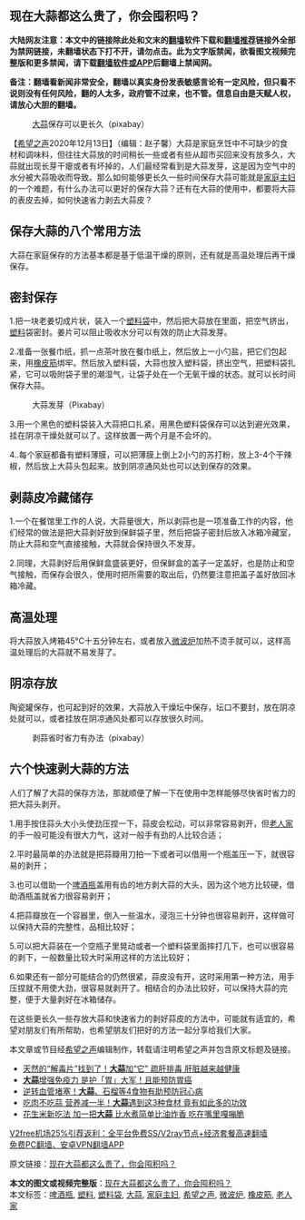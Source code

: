  <h2>现在大蒜都这么贵了，你会囤积吗？</h2> <p class="notice"><b>大陆网友注意：本文中的链接除此处和文末的<a href="https://github.com/bannedbook/fanqiang" >翻墙</a>软件下载和<a href="https://github.com/killgcd/justmysocks/blob/master/README.md">翻墙推荐</a>链接外全部为禁网链接，未翻墙状态下打不开，请勿点击。此为文字版禁闻，欲看图文视频完整版和更多禁闻，请下载<a href="https://github.com/bannedbook/fanqiang">翻墙软件或APP</a>后翻墙上禁闻网。</p><p>备注：翻墙看新闻非常安全，翻墙以真实身份发表敏感言论有一定风险，但只看不说则没有任何风险，翻的人太多，政府管不过来，也不管。信息自由是天赋人权，请放心大胆的翻墙。</b></p>  <div class="entry"> <figure><figcaption><a href="https://www.bannedbook.org/bnews/tag/%e5%a4%a7%e8%92%9c/" class="st_tag internal_tag" rel="tag" title="标签 大蒜 下的日志">大蒜</a>保存可以更长久（pixabay）</figcaption></figure> <p>【<span class='wp_keywordlink_affiliate'><a href="https://www.soundofhope.org" title="希望之声" target="_blank">希望之声</a></span>2020年12月13日】（编辑：赵子馨）大蒜是家庭烹饪中不可缺少的食材和调味料，但往往大蒜放的时间稍长一些或者有些从超市买回来没有放多久，大蒜就出现长芽干瘪或者有坏掉的，人们最经常看到是大蒜发芽，这是因为空气中的水分被大蒜吸收而导致。那么如何能够更长久一些时间保存大蒜可能就是<a href="https://www.bannedbook.org/bnews/tag/%E5%AE%B6%E5%BA%AD%E4%B8%BB%E5%A6%87/" class="st_tag internal_tag" rel="tag" title="标签 家庭主妇 下的日志">家庭主妇</a>的一个难题，有什么办法可以更好的保存大蒜？还有在大蒜的使用中，都要将大蒜的表皮去掉，如何快速省力剥去大蒜皮？</p> <h2><strong>保存大蒜的八个常用方法</strong></h2> <p>大蒜在家庭保存的方法基本都是基于低温干燥的原则，还有就是高温处理后再干燥保存。</p> <h2><strong>密封保存</strong></h2> <p>1.把一块老姜切成片状，装入一个<a href="https://www.bannedbook.org/bnews/tag/%E5%A1%91%E6%96%99%E8%A2%8B/" class="st_tag internal_tag" rel="tag" title="标签 塑料袋 下的日志">塑料袋</a>中，然后把大蒜放在里面，把空气挤出，<a href="https://www.bannedbook.org/bnews/tag/%E5%A1%91%E6%96%99/" class="st_tag internal_tag" rel="tag" title="标签 塑料 下的日志">塑料</a>袋密封。姜片可以阻止吸收水分可以有效的防止大蒜发芽。</p> <p>2.准备一张餐巾纸，抓一点茶叶放在餐巾纸上，然后放上一小勺盐，把它们包起来，用<a href="https://www.bannedbook.org/bnews/tag/%E6%A9%A1%E7%9A%AE%E7%AD%8B/" class="st_tag internal_tag" rel="tag" title="标签 橡皮筋 下的日志">橡皮筋</a>绑牢。然后放入塑料袋，大蒜也放入塑料袋，挤出空气，把塑料袋扎紧，它可以吸附袋子里的潮湿气，让袋子处在一个无氧干燥的状态。就可以长时间保存大蒜。</p> <figure><figcaption>大蒜发芽（Pixabay）</figcaption></figure> <p>3.用一个黑色的塑料袋装入大蒜把口扎紧，用黑色塑料袋保存可以达到避光效果，挂在阴凉干燥处就可以了。这样放置一两个月是不会坏的。</p>  <p>4..每个家庭都备有塑料薄膜，可以把薄膜上倒上2小勺的苏打粉，放上3-4个干辣椒，然后放上大蒜头包起来。放到阴凉通风处也可以达到保存的效果。</p> <h2><strong>剥蒜皮冷藏储存</strong></h2> <p>1.一个在餐馆里工作的人说，大蒜量很大，所以剥蒜也是一项准备工作的内容，他们经常的做法是把大蒜剥好放到保鲜袋子里，然后把袋子密封后放入冰箱冷藏室，防止大蒜和空气直接接触，大蒜就会保持很久不发芽。</p> <p>2.同理，大蒜剥好后用保鲜盒盛装更好，但保鲜盒的盖子一定盖好，也是防止和空气接触，而保存会很久，使用时把所需要的取出后，仍然要注意把盖子盖好放回冰箱冷藏。</p> <h2><strong>高温处理</strong></h2> <p>将大蒜放入烤箱45°C十五分钟左右，或者放入<a href="https://www.bannedbook.org/bnews/tag/%E5%BE%AE%E6%B3%A2%E7%82%89/" class="st_tag internal_tag" rel="tag" title="标签 微波炉 下的日志">微波炉</a>加热不烫手就可以，这样高温处理后的大蒜就不易发芽了。</p> <h2><strong>阴凉存放</strong></h2> <p>陶瓷罐保存，也可起到好的效果，大蒜放入干燥坛中保存，坛口不要封，放在阴凉处就可以，或者挂放在阴凉通风处都可以存放很久时间。</p>  <figure><figcaption>剥蒜省时省力有办法（pixabay）</figcaption></figure> <h2><strong>六个快速剥大蒜的方法</strong></h2> <p>人们了解了大蒜的保存方法，那就顺便了解一下在使用中怎样能够尽快省时省力的把大蒜头剥开。</p> <p>1.用手按住蒜头大小头使劲压捏一下，蒜皮会松动，可以非常容易剥开，但<a href="https://www.bannedbook.org/bnews/tag/%E8%80%81%E4%BA%BA%E5%AE%B6/" class="st_tag internal_tag" rel="tag" title="标签 老人家 下的日志">老人家</a>的手一般可能没有很大力气，这对一般手有劲的人比较合适；</p> <p>2.平时最简单的办法就是把蒜瓣用刀拍一下或者可以借用一个瓶盖压一下，就很容易的剥开；</p> <p>3.也可以借助一个<a href="https://www.bannedbook.org/bnews/tag/%E5%95%A4%E9%85%92%E7%93%B6/" class="st_tag internal_tag" rel="tag" title="标签 啤酒瓶 下的日志">啤酒瓶</a>盖用有齿的地方剥大蒜的大头，因为这个地方比较硬，借助酒瓶盖就省力很容易剥开；</p> <p>4.把蒜瓣放在一个容器里，倒入一些温水，浸泡三十分钟也很容易剥开，这样做可以保持大蒜的完整性，品相比较好；</p>  <p>5.可以把大蒜装在一个空瓶子里晃动或者一个塑料袋里面摔打几下，也可以很容易的剥下，一般数量比较大时采用这样的方法比较好；</p> <p>6.如果还有一部分可能结合的仍然很紧，蒜皮没有开，这时采用第一种方法，用手压捏就不用使大劲，很容易就剥开了。相结合的办法比较好，可以保持大蒜的完整，便于大量剥好在冰箱储存。</p> <p>在这些更长久一些存放大蒜和快速省力的剥好蒜皮的方法中，可能就有适宜的，希望对朋友们有所帮助，也希望朋友们把好的方法一起分享给我们大家。</p> <p></p> <p>本文章或节目经<a href="https://www.bannedbook.org/bnews/tag/%e5%b8%8c%e6%9c%9b%e4%b9%8b%e5%a3%b0/" class="st_tag internal_tag" rel="tag" title="标签 希望之声 下的日志">希望之声</a>编辑制作，转载请注明希望之声并包含原文标题及链接。</p>  <ul class='op-related-articles' title='相关阅读'> <li><a href='https://www.bannedbook.org/bnews/lifebaike/20201125/1436700.html' target='_blank'>天然的“解毒片”找到了！<b>大蒜</b>加“它” 疏肝排毒 肝脏越来越健康</a></li> <li><a href='https://www.bannedbook.org/bnews/health/20201024/1419335.html' target='_blank'><b>大蒜</b>增强免疫力 是护「胃」大军！且能预防胃癌</a></li> <li><a href='https://www.bannedbook.org/bnews/health/20201021/1417738.html' target='_blank'>逆转血管堵塞！<b>大蒜</b>、石榴等4食物有助预防冠心病</a></li> <li><a href='https://www.bannedbook.org/bnews/health/20200929/1404925.html' target='_blank'>吃肉不吃蒜 营养减一半！<b>大蒜</b>遇到这3种食材 竟有如此多的功效</a></li> <li><a href='https://www.bannedbook.org/bnews/lifebaike/20200924/1402114.html' target='_blank'>花生米新吃法 加一把<b>大蒜</b> 比水煮简单比油炸香 吃在嘴里嘎嘣脆</a></li> </ul> <p class="texttj"> <a href="https://www.bannedbook.org/forum23/topic22702.html" target="_blank">V2free机场25%引荐返利：全平台免费SS/V2ray节点+经济套餐高速翻墙</a><br/> <a href="https://github.com/bannedbook/fanqiang/wiki/%E7%A6%81%E9%97%BB%E7%BD%91%E5%AE%89%E5%8D%93%E7%BF%BB%E5%A2%99%E6%96%B0%E9%97%BBAPP" target="_blank">免费PC翻墙、安卓VPN翻墙APP</a></p><p>原文链接：<a class="src_link"  href="https://www.soundofhope.org/post/453250" target="_blank">现在大蒜都这么贵了，你会囤积吗？</a></p><a name='sharetosocial'></a>       <div><b>本文的图文或视频完整版</b>：<a href='https://www.bannedbook.org/bnews/comments/20201214/1447289.html'>现在大蒜都这么贵了，你会囤积吗？</a></div>  </div><!--END ENTRY--> <div class="postfooter"> <div>本文标签：<a href="https://www.bannedbook.org/bnews/tag/%E5%95%A4%E9%85%92%E7%93%B6/" rel="tag">啤酒瓶</a>, <a href="https://www.bannedbook.org/bnews/tag/%E5%A1%91%E6%96%99/" rel="tag">塑料</a>, <a href="https://www.bannedbook.org/bnews/tag/%E5%A1%91%E6%96%99%E8%A2%8B/" rel="tag">塑料袋</a>, <a href="https://www.bannedbook.org/bnews/tag/%e5%a4%a7%e8%92%9c/" rel="tag">大蒜</a>, <a href="https://www.bannedbook.org/bnews/tag/%E5%AE%B6%E5%BA%AD%E4%B8%BB%E5%A6%87/" rel="tag">家庭主妇</a>, <a href="https://www.bannedbook.org/bnews/tag/%e5%b8%8c%e6%9c%9b%e4%b9%8b%e5%a3%b0/" rel="tag">希望之声</a>, <a href="https://www.bannedbook.org/bnews/tag/%E5%BE%AE%E6%B3%A2%E7%82%89/" rel="tag">微波炉</a>, <a href="https://www.bannedbook.org/bnews/tag/%E6%A9%A1%E7%9A%AE%E7%AD%8B/" rel="tag">橡皮筋</a>, <a href="https://www.bannedbook.org/bnews/tag/%E8%80%81%E4%BA%BA%E5%AE%B6/" rel="tag">老人家</a></div>  </div><!--END POSTFOOTER--> 